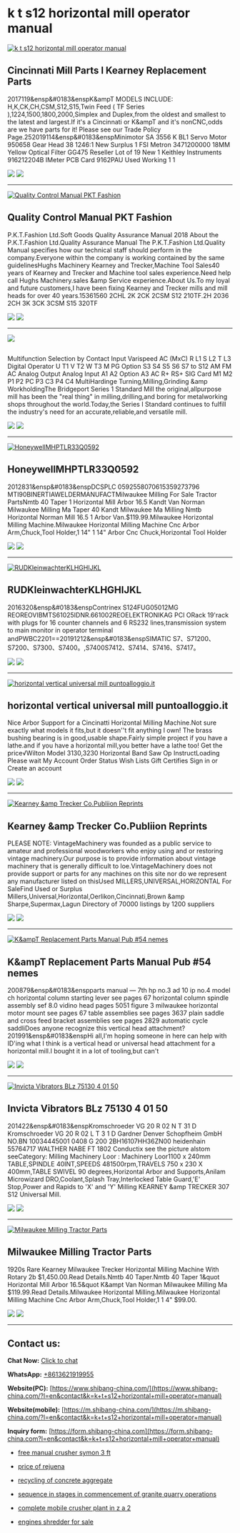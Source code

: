 # k t s12 horizontal mill operator manual

<a href="https://swt.shibang-china.com/?l=en&img&k=k+t+s12+horizontal+mill+operator+manual" target="_blank">![k t s12 horizontal mill operator manual](http://static.shibang-china.com/all-800x300/158.jpg)</a>

## Cincinnati Mill Parts l Kearney Replacement Parts
2017119&ensp&#0183&enspK&ampT MODELS INCLUDE: H,K,CK,CH,CSM,S12,S15,Twin Feed ( TF Series ),1224,1500,1800,2000,Simplex and Duplex,from the oldest and smallest to the latest and largest.If it's a Cincinnati or K&ampT and it's nonCNC,odds are we have parts for it! Please see our Trade Policy Page.252019114&ensp&#0183&enspMinimotor SA 3556 K BL1 Servo Motor 950658 Gear Head 38 1246:1 New Surplus 1 FSI Metron 3471200000 18MM Yellow Optical Filter GG475 Reseller Lot of 19 New 1 Keithley Instruments 916212204B IMeter PCB Card 9162PAU Used Working 1 1


<a href="https://whatsapp.shibangsoft.com/WhatsApp.php" target="_blank" title="WhatsApp">![](http://static.shibang-china.com/icon/whatsapp.png)</a> <a href="https://swt.shibang-china.com/?l=en&icon&k=k+t+s12+horizontal+mill+operator+manual" target="_blank">![](http://static.shibang-china.com/icon/chat-en.png)</a>

---

<a href="https://swt.shibang-china.com/?l=en&img&k=k+t+s12+horizontal+mill+operator+manual" target="_blank">![Quality Control Manual PKT Fashion](http://static.shibang-china.com/all-800x300/500.jpg)</a>

## Quality Control Manual PKT Fashion
P.K.T.Fashion Ltd.Soft Goods Quality Assurance Manual 2018 About the P.K.T.Fashion Ltd.Quality Assurance Manual The P.K.T.Fashion Ltd.Quality Manual specifies how our technical staff should perform in the company.Everyone within the company is working contained by the same guidelinesHughs Machinery Kearney and Trecker,Machine Tool Sales40 years of Kearney and Trecker and Machine tool sales experience.Need help call Hughs Machinery.sales &amp Service experience.About Us.To my loyal and future customers,I have been fixing Kearney and Trecker mills and mill heads for over 40 years.15361560 2CHL 2K 2CK 2CSM S12 210TF.2H 2036 2CH 3K 3CK 3CSM S15 320TF


<a href="https://whatsapp.shibangsoft.com/WhatsApp.php" target="_blank" title="WhatsApp">![](http://static.shibang-china.com/icon/whatsapp.png)</a> <a href="https://swt.shibang-china.com/?l=en&icon&k=k+t+s12+horizontal+mill+operator+manual" target="_blank">![](http://static.shibang-china.com/icon/chat-en.png)</a>

---

<a href="https://swt.shibang-china.com/?l=en&img&k=k+t+s12+horizontal+mill+operator+manual" target="_blank">![](http://static.shibang-china.com/all-800x300/916.jpg)</a>

## 
Multifunction Selection by Contact Input Varispeed AC (MxC) R L1 S L2 T L3 Digital Operator U T1 V T2 W T3 M PG Option S3 S4 S5 S6 S7 to S12 AM FM AC Analog Output Analog Input A1 A2 Option A3 AC R+ RS+ SIG Card M1 M2 P1 P2 PC P3 C3 P4 C4 MultiHardinge Turning,Milling,Grinding &amp WorkholdingThe Bridgeport Series 1 Standard Mill the original,allpurpose mill has been the "real thing" in milling,drilling,and boring for metalworking shops throughout the world.Today,the Series I Standard continues to fulfill the industry's need for an accurate,reliable,and versatile mill.


<a href="https://whatsapp.shibangsoft.com/WhatsApp.php" target="_blank" title="WhatsApp">![](http://static.shibang-china.com/icon/whatsapp.png)</a> <a href="https://swt.shibang-china.com/?l=en&icon&k=k+t+s12+horizontal+mill+operator+manual" target="_blank">![](http://static.shibang-china.com/icon/chat-en.png)</a>

---

<a href="https://swt.shibang-china.com/?l=en&img&k=k+t+s12+horizontal+mill+operator+manual" target="_blank">![HoneywellMHPTLR33Q0592](http://static.shibang-china.com/all-800x300/728.jpg)</a>

## HoneywellMHPTLR33Q0592
2012831&ensp&#0183&enspDCSPLC 0592558070615359273796 MTI90BINERTIAWELDERMANUFACTMilwaukee Milling For Sale Tractor PartsNmtb 40 Taper 1 Horizontal Mill Arbor 16.5 Kandt Van Norman Milwaukee Milling Ma Taper 40 Kandt Milwaukee Ma Milling Nmtb Horizontal Norman Mill 16.5 1 Arbor Van.$119.99.Milwaukee Horizontal Milling Machine.Milwaukee Horizontal Milling Machine Cnc Arbor Arm,Chuck,Tool Holder,1 14" 1 14" Arbor Cnc Chuck,Horizontal Tool Holder


<a href="https://whatsapp.shibangsoft.com/WhatsApp.php" target="_blank" title="WhatsApp">![](http://static.shibang-china.com/icon/whatsapp.png)</a> <a href="https://swt.shibang-china.com/?l=en&icon&k=k+t+s12+horizontal+mill+operator+manual" target="_blank">![](http://static.shibang-china.com/icon/chat-en.png)</a>

---

<a href="https://swt.shibang-china.com/?l=en&img&k=k+t+s12+horizontal+mill+operator+manual" target="_blank">![RUDKleinwachterKLHGHIJKL](http://static.shibang-china.com/all-800x300/787.jpg)</a>

## RUDKleinwachterKLHGHIJKL
2016320&ensp&#0183&enspContrinex S124FUG05012MG REOREOVIBMTS61025IDNR.661002REOELEKTRONIKAG PCI ORack 19'rack with plugs for 16 counter channels and 6 RS232 lines,transmission system to main monitor in operator terminal andPWBC2201==20191212&ensp&#0183&enspSIMATIC S7、S71200、S7200、S7300、S7400。,S7400S7412、S7414、S7416、S7417。


<a href="https://whatsapp.shibangsoft.com/WhatsApp.php" target="_blank" title="WhatsApp">![](http://static.shibang-china.com/icon/whatsapp.png)</a> <a href="https://swt.shibang-china.com/?l=en&icon&k=k+t+s12+horizontal+mill+operator+manual" target="_blank">![](http://static.shibang-china.com/icon/chat-en.png)</a>

---

<a href="https://swt.shibang-china.com/?l=en&img&k=k+t+s12+horizontal+mill+operator+manual" target="_blank">![horizontal vertical universal mill puntoalloggio.it](http://static.shibang-china.com/all-800x300/1267.jpg)</a>

## horizontal vertical universal mill puntoalloggio.it
Nice Arbor Support for a Cincinatti Horizontal Milling Machine.Not sure exactly what models it fits,but it doesn''t fit anything I own! The brass bushing bearing is in good,usable shape.Fairly simple project if you have a lathe.and if you have a horizontal mill,you better have a lathe too! Get the price√Wilton Model 3130,3230 Horizontal Band Saw Op InstructLoading Please wait My Account Order Status Wish Lists Gift Certifies Sign in or Create an account


<a href="https://whatsapp.shibangsoft.com/WhatsApp.php" target="_blank" title="WhatsApp">![](http://static.shibang-china.com/icon/whatsapp.png)</a> <a href="https://swt.shibang-china.com/?l=en&icon&k=k+t+s12+horizontal+mill+operator+manual" target="_blank">![](http://static.shibang-china.com/icon/chat-en.png)</a>

---

<a href="https://swt.shibang-china.com/?l=en&img&k=k+t+s12+horizontal+mill+operator+manual" target="_blank">![Kearney &amp Trecker Co.Publiion Reprints](http://static.shibang-china.com/all-800x300/700.jpg)</a>

## Kearney &amp Trecker Co.Publiion Reprints
PLEASE NOTE: VintageMachinery was founded as a public service to amateur and professional woodworkers who enjoy using and or restoring vintage machinery.Our purpose is to provide information about vintage machinery that is generally difficult to loe.VintageMachinery does not provide support or parts for any machines on this site nor do we represent any manufacturer listed on thisUsed MILLERS,UNIVERSAL,HORIZONTAL For SaleFind Used or Surplus Millers,Universal,Horizontal,Oerlikon,Cincinnati,Brown &amp Sharpe,Supermax,Lagun Directory of 70000 listings by 1200 suppliers


<a href="https://whatsapp.shibangsoft.com/WhatsApp.php" target="_blank" title="WhatsApp">![](http://static.shibang-china.com/icon/whatsapp.png)</a> <a href="https://swt.shibang-china.com/?l=en&icon&k=k+t+s12+horizontal+mill+operator+manual" target="_blank">![](http://static.shibang-china.com/icon/chat-en.png)</a>

---

<a href="https://swt.shibang-china.com/?l=en&img&k=k+t+s12+horizontal+mill+operator+manual" target="_blank">![K&ampT Replacement Parts Manual Pub #54 nemes](http://static.shibang-china.com/all-800x300/432.jpg)</a>

## K&ampT Replacement Parts Manual Pub #54 nemes
200879&ensp&#0183&enspparts manual — 7th hp no.3 ad 10 ip no.4 model ch horizontal column starting lever see pages 67 horizontal column spindle assembly sef 8.0 vidino head pages 5051 figure 3 milwaukee horizontal motor mount see pages 67 table assemblies see pages 3637 plain saddle and cross feed bracket assemblies see pages 2829 automatic cycle saddliDoes anyone recognize this vertical head attachment?201991&ensp&#0183&enspHi all,I'm hoping someone in here can help with ID'ing what I think is a vertical head or universal head attachment for a horizontal mill.I bought it in a lot of tooling,but can't


<a href="https://whatsapp.shibangsoft.com/WhatsApp.php" target="_blank" title="WhatsApp">![](http://static.shibang-china.com/icon/whatsapp.png)</a> <a href="https://swt.shibang-china.com/?l=en&icon&k=k+t+s12+horizontal+mill+operator+manual" target="_blank">![](http://static.shibang-china.com/icon/chat-en.png)</a>

---

<a href="https://swt.shibang-china.com/?l=en&img&k=k+t+s12+horizontal+mill+operator+manual" target="_blank">![Invicta Vibrators BLz 75130 4 01 50](http://static.shibang-china.com/all-800x300/815.jpg)</a>

## Invicta Vibrators BLz 75130 4 01 50
201422&ensp&#0183&enspKromschroeder VG 20 R 02 N T 31 D Kromschroeder VG 20 R 02 L T 3 1 D Gardner Denver Schopfheim GmbH NO.BN 10034445001 0408 G 200 2BH16107HH36ZN00 heidenhain 55764717 WALTHER NABE FT 1802 Conductix see the picture alstom seeCategory: Milling Machinery Loor : Machinery Loor1100 x 240mm TABLE,SPINDLE 40INT,SPEEDS 481500rpm,TRAVELS 750 x 230 X 400mm,TABLE SWIVEL 90 degrees,Horizontal Arbor and Supports,Anilam Microwizard DRO,Coolant,Splash Tray,Interlocked Table Guard,'E' Stop,Power and Rapids to 'X' and 'Y' Milling KEARNEY &amp TRECKER 307 S12 Universal Mill.


<a href="https://whatsapp.shibangsoft.com/WhatsApp.php" target="_blank" title="WhatsApp">![](http://static.shibang-china.com/icon/whatsapp.png)</a> <a href="https://swt.shibang-china.com/?l=en&icon&k=k+t+s12+horizontal+mill+operator+manual" target="_blank">![](http://static.shibang-china.com/icon/chat-en.png)</a>

---

<a href="https://swt.shibang-china.com/?l=en&img&k=k+t+s12+horizontal+mill+operator+manual" target="_blank">![Milwaukee Milling Tractor Parts](http://static.shibang-china.com/all-800x300/189.jpg)</a>

## Milwaukee Milling Tractor Parts
1920s Rare Kearney Milwaukee Trecker Horizontal Milling Machine With Rotary 2b $1,450.00.Read Details.Nmtb 40 Taper.Nmtb 40 Taper 1&quot Horizontal Mill Arbor 16.5&quot K&ampt Van Norman Milwaukee Milling Ma $119.99.Read Details.Milwaukee Horizontal Milling.Milwaukee Horizontal Milling Machine Cnc Arbor Arm,Chuck,Tool Holder,1 1 4" $99.00.

<a href="https://whatsapp.shibangsoft.com/WhatsApp.php" target="_blank" title="WhatsApp">![](http://static.shibang-china.com/icon/whatsapp.png)</a> <a href="https://swt.shibang-china.com/?l=en&icon&k=k+t+s12+horizontal+mill+operator+manual" target="_blank">![](http://static.shibang-china.com/icon/chat-en.png)</a>

---
## Contact us:

**Chat Now:** [Click to chat](https://swt.shibang-china.com?l=en&contact&k=k+t+s12+horizontal+mill+operator+manual)

**WhatsApp:**  [+8613621919955](https://whatsapp.shibangsoft.com/WhatsApp.php)

**Website(PC):** [https://www.shibang-china.com/](https://www.shibang-china.com/?l=en&contact&k=k+t+s12+horizontal+mill+operator+manual)

**Website(mobile):** [https://m.shibang-china.com/](https://m.shibang-china.com/?l=en&contact&k=k+t+s12+horizontal+mill+operator+manual)

**Inquiry form:** [https://form.shibang-china.com](https://form.shibang-china.com?l=en&contact&k=k+t+s12+horizontal+mill+operator+manual)

* [free manual crusher symon 3 ft](../120/free%20manual%20crusher%20symon%203%20ft.md)

* [price of rejuena](../115/price%20of%20rejuena.md)

* [recycling of concrete aggregate](../113/recycling%20of%20concrete%20aggregate.md)

* [sequence in stages in commencement of granite quarry operations](../112/sequence%20in%20stages%20in%20commencement%20of%20granite%20quarry%20operations.md)

* [complete mobile crusher plant in z a 2](../116/complete%20mobile%20crusher%20plant%20in%20z%20a%202.md)

* [engines shredder for sale](../113/engines%20shredder%20for%20sale.md)